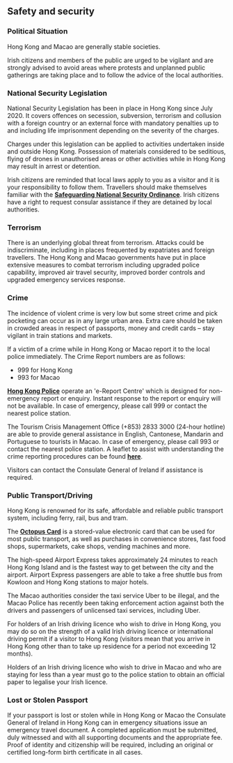 ## Safety and security

### **Political Situation**

Hong Kong and Macao are generally stable societies.

Irish citizens and members of the public are urged to be vigilant and are strongly advised to avoid areas where protests and unplanned public gatherings are taking place and to follow the advice of the local authorities.

### **National Security Legislation**

National Security Legislation has been in place in Hong Kong since July 2020. It covers offences on secession, subversion, terrorism and collusion with a foreign country or an external force with mandatory penalties up to and including life imprisonment depending on the severity of the charges.

Charges under this legislation can be applied to activities undertaken inside and outside Hong Kong. Possession of materials considered to be seditious, flying of drones in unauthorised areas or other activities while in Hong Kong may result in arrest or detention.

Irish citizens are reminded that local laws apply to you as a visitor and it is your responsibility to follow them. Travellers should make themselves familiar with the [**Safeguarding National Security Ordinance**](https://www.elegislation.gov.hk/hk/A305). Irish citizens have a right to request consular assistance if they are detained by local authorities.

### **Terrorism**

There is an underlying global threat from terrorism. Attacks could be indiscriminate, including in places frequented by expatriates and foreign travellers. The Hong Kong and Macao governments have put in place extensive measures to combat terrorism including upgraded police capability, improved air travel security, improved border controls and upgraded emergency services response.

### **Crime**

The incidence of violent crime is very low but some street crime and pick pocketing can occur as in any large urban area. Extra care should be taken in crowded areas in respect of passports, money and credit cards – stay vigilant in train stations and markets.

If a victim of a crime while in Hong Kong or Macao report it to the local police immediately. The Crime Report numbers are as follows:

* 999 for Hong Kong
* 993 for Macao

[**Hong Kong Police**](https://www.police.gov.hk/ppp_en/) operate an 'e-Report Centre' which is designed for non-emergency report or enquiry. Instant response to the report or enquiry will not be available. In case of emergency, please call 999 or contact the nearest police station.

The Tourism Crisis Management Office (+853) 2833 3000 (24-hour hotline) are able to provide general assistance in English, Cantonese, Mandarin and Portuguese to tourists in Macao. In case of emergency, please call 993 or contact the nearest police station. A leaflet to assist with understanding the crime reporting procedures can be found [**here**](https://www.pj.gov.mo/Web/u/cms/www/pdf/Publish/EN/RC03.pdf).

Visitors can contact the Consulate General of Ireland if assistance is required.

### **Public Transport/Driving**

Hong Kong is renowned for its safe, affordable and reliable public transport system, including ferry, rail, bus and tram.

The [**Octopus Card**](https://www.octopus.com.hk/en/consumer/index.html) is a stored-value electronic card that can be used for most public transport, as well as purchases in convenience stores, fast food shops, supermarkets, cake shops, vending machines and more.

The high-speed Airport Express takes approximately 24 minutes to reach Hong Kong Island and is the fastest way to get between the city and the airport. Airport Express passengers are able to take a free shuttle bus from Kowloon and Hong Kong stations to major hotels.

The Macao authorities consider the taxi service Uber to be illegal, and the Macao Police has recently been taking enforcement action against both the drivers and passengers of unlicensed taxi services, including Uber.

For holders of an Irish driving licence who wish to drive in Hong Kong, you may do so on the strength of a valid Irish driving licence or international driving permit if a visitor to Hong Kong (visitors mean that you arrive in Hong Kong other than to take up residence for a period not exceeding 12 months).

Holders of an Irish driving licence who wish to drive in Macao and who are staying for less than a year must go to the police station to obtain an official paper to legalise your Irish licence.

### **Lost or Stolen Passport**

If your passport is lost or stolen while in Hong Kong or Macao the Consulate General of Ireland in Hong Kong can in emergency situations issue an emergency travel document. A completed application must be submitted, duly witnessed and with all supporting documents and the appropriate fee. Proof of identity and citizenship will be required, including an original or certified long-form birth certificate in all cases.